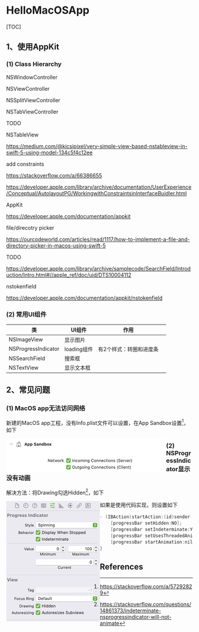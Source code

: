 # HelloMacOSApp
[TOC]

## 1、使用AppKit

### (1) Class Hierarchy 

NSWindowController

NSViewController

NSSplitViewController

NSTabViewController

TODO



NSTableView

https://medium.com/@kicsipixel/very-simple-view-based-nstableview-in-swift-5-using-model-134c5f4c12ee



add constraints

https://stackoverflow.com/a/66386655

https://developer.apple.com/library/archive/documentation/UserExperience/Conceptual/AutolayoutPG/WorkingwithConstraintsinInterfaceBuidler.html



AppKit

https://developer.apple.com/documentation/appkit



file/direcotry picker

https://ourcodeworld.com/articles/read/1117/how-to-implement-a-file-and-directory-picker-in-macos-using-swift-5



TODO

https://developer.apple.com/library/archive/samplecode/SearchField/Introduction/Intro.html#//apple_ref/doc/uid/DTS10004112



nstokenfield

https://developer.apple.com/documentation/appkit/nstokenfield





### (2) 常用UI组件



| 类                  | UI组件      | 作用                    |      |
| ------------------- | ----------- | ----------------------- | ---- |
| NSImageView         | 显示图片    |                         |      |
| NSProgressIndicator | loading组件 | 有2个样式：转圈和进度条 |      |
| NSSearchField       | 搜索框      |                         |      |
| NSTextView          | 显示文本框  |                         |      |







## 2、常见问题

### (1) MacOS app无法访问网络

新建的MacOS app工程，没有Info.plist文件可以设置，在App Sandbox设置[^1]，如下

<img src="images/01_turn_on_network.png" style="zoom:50%; float: left" />





### (2)  NSProgressIndicator显示没有动画

解决方法：将Drawing勾选Hidden[^2]，如下

<img src="images/02_solve_NSProgressIndicator_not_animate.png" style="zoom:50%; float: left" />



如果是使用代码实现，则设置如下

```objective-c
- (IBAction)startAction:(id)sender {
    [progressBar setHidden:NO];
    [progressBar setIndeterminate:YES];
    [progressBar setUsesThreadedAnimation:YES];
    [progressBar startAnimation:nil];
}
```



## References

[^1]:https://stackoverflow.com/a/57292829
[^2]:https://stackoverflow.com/questions/14861373/indeterminate-nsprogressindicator-will-not-animate

